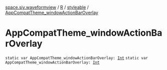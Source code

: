[space.siy.waveformview](../../index.md) / [R](../index.md) / [styleable](index.md) / [AppCompatTheme_windowActionBarOverlay](./-app-compat-theme_window-action-bar-overlay.md)

# AppCompatTheme_windowActionBarOverlay

`static var AppCompatTheme_windowActionBarOverlay: `[`Int`](https://kotlinlang.org/api/latest/jvm/stdlib/kotlin/-int/index.html)
`static var AppCompatTheme_windowActionBarOverlay: `[`Int`](https://kotlinlang.org/api/latest/jvm/stdlib/kotlin/-int/index.html)